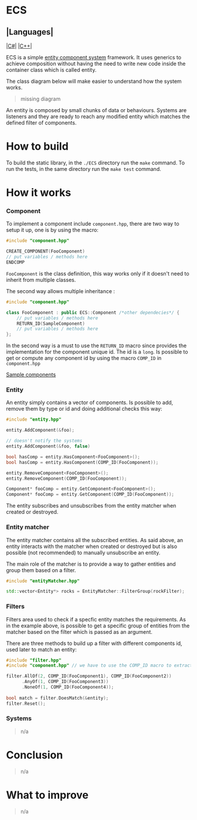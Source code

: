 # ECS

|Languages|
---
|[C#](https://github.com/adizhavo/ECS)|
|[C++](https://github.com/adizhavo/ECS_Cpp)|

ECS is a simple [entity component system](https://en.wikipedia.org/wiki/Entity_component_system) framework.
It uses generics to achieve composition without having the need to write new code inside the container class which is called entity.

The class diagram below will make easier to understand how the system works. 
> missing diagram

An entity is composed by small chunks of data or behaviours. 
Systems are listeners and they are ready to reach any modified entity which matches the defined filter of components.

# How to build

To build the static library, in the ```./ECS``` directory run the ```make``` command.
To run the tests, in the same directory run the ```make test``` command.

# How it works

### Component

To implement a component include ```component.hpp```, there are two way to setup it up, one is by using the macro:
```C++
#include "component.hpp"

CREATE_COMPONENT(FooComponent)
// put variables / methods here
ENDCOMP
```

```FooComponent``` is the class definition, this way works only if it doesn't need to inherit from multiple classes.

The second way allows multiple inheritance :

```C++
#include "component.hpp"

class FooComponent : public ECS::Component /*other dependecies*/ {
    // put variables / methods here
    RETURN_ID(SampleComponent)
    // put variables / methods here
};
```
In the second way is a must to use the ```RETURN_ID``` macro since provides the implementation for the component unique id.  The id is a ```long```.
Is possible to get or compute any component id by using the macro ```COMP_ID``` in ```component.hpp```

[Sample components](https://github.com/adizhavo/ECS_Cpp/blob/master/ECS/examples/sampleComponents.hpp)

### Entity
An entity simply contains a vector of components. Is possible to add, remove them by type or id and doing additional checks this way:

```C++
#include "entity.hpp"

entity.AddComponent(&foo);

// doesn't notify the systems
entity.AddComponent(&foo, false)

bool hasComp = entity.HasComponent<FooComponent>();
bool hasComp = entity.HasComponent(COMP_ID(FooComponent));

entity.RemoveComponent<FooComponent>();
entity.RemoveComponent(COMP_ID(FooComponent));

Component* fooComp = entity.GetComponent<FooComponent>();
Component* fooComp = entity.GetComponent(COMP_ID(FooComponent));
```

The entity subscribes and unsubscribes from the entity matcher when created or destroyed.

### Entity matcher

The entity matcher contains all the subscribed entities. As said above, an entity interacts with the matcher when created or destroyed but is also possible (not recommended) to manually unsubscribe an entity.

The main role of the matcher is to provide a way to gather entities and group them based on a filter.

```C++
#include "entityMatcher.hpp"

std::vector<Entity*> rocks = EntityMatcher::FilterGroup(rockFilter);
```

### Filters
Filters area used to check if a specfic entity matches the requirements. As in the example above, is possible to get a specific group of entities from the matcher based on the filter which is passed as an argument.

There are three methods to build up a filter with different components id, used later to match an entity:
```C++
#include "filter.hpp"
#include "component.hpp" // we have to use the COMP_ID macro to extract the id

filter.AllOf(2, COMP_ID(FooComponent1), COMP_ID(FooComponent2))
      .AnyOf(1, COMP_ID(FooComponent3))
      .NoneOf(1, COMP_ID(FooComponent4));
      
bool match = filter.DoesMatch(&entity);
filter.Reset();
```

### Systems
> n/a

# Conclusion
> n/a

# What to improve
> n/a
